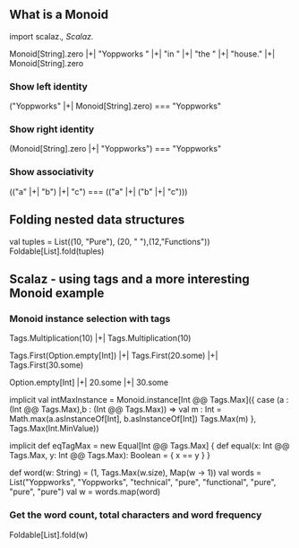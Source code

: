 ## What is a Monoid

import scalaz._, Scalaz._

Monoid[String].zero |+| "Yoppworks " |+| "in " |+| "the " |+| "house." |+| Monoid[String].zero

### Show left identity
("Yoppworks" |+| Monoid[String].zero) === "Yoppworks"

### Show right identity
(Monoid[String].zero |+| "Yoppworks") === "Yoppworks"

### Show associativity
(("a" |+| "b") |+| "c") === (("a" |+| ("b" |+| "c")))

## Folding nested data structures

val tuples = List((10, "Pure"), (20, " "),(12,"Functions"))
Foldable[List].fold(tuples)

## Scalaz - using tags and a more interesting Monoid example

### Monoid instance selection with tags

Tags.Multiplication(10) |+| Tags.Multiplication(10)

Tags.First(Option.empty[Int]) |+| Tags.First(20.some) |+| Tags.First(30.some)

Option.empty[Int] |+| 20.some |+| 30.some

implicit val intMaxInstance = Monoid.instance[Int @@ Tags.Max]({
    case (a : (Int @@ Tags.Max),b : (Int @@ Tags.Max)) =>
    val m : Int = Math.max(a.asInstanceOf[Int], b.asInstanceOf[Int])
    Tags.Max(m)
}, Tags.Max(Int.MinValue))

implicit def eqTagMax = new Equal[Int @@ Tags.Max] {
    def equal(x: Int @@ Tags.Max, y: Int @@ Tags.Max): Boolean = {
        x == y
    }
}

def word(w: String) = (1, Tags.Max(w.size), Map(w -> 1))
val words = List("Yoppworks", "Yoppworks", "technical", "pure", "functional", "pure", "pure", "pure")
val w = words.map(word)

### Get the word count, total characters and word frequency
Foldable[List].fold(w)





